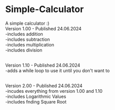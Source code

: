 # Simple-Calculator
A simple calculator :)
<br> Version 1.00 - Published 24.06.2024
<br> -includes addition
<br> -includes subtraction
<br> -includes multiplication
<br> -includes division

<br> Version 1.10 - Published 24.06.2024
<br> -adds a while loop to use it until you don't want to

<br> Version 2.00 - Published 24.06.2024
<br> -incudes everything from version 1.00 and 1.10
<br> -includes Logarithmic Values
<br> -includes fnding Square Root
